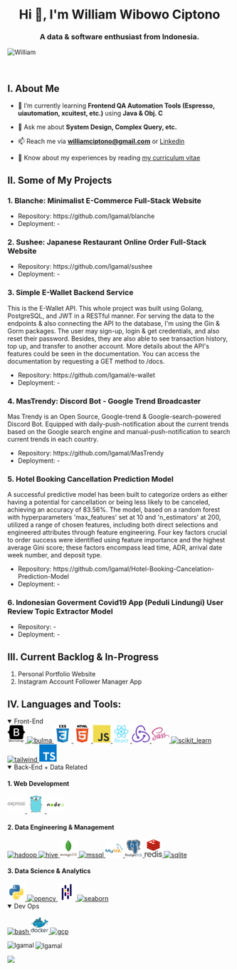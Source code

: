 <h1 align="center">Hi 👋, I'm William Wibowo Ciptono</h1>
<h3 align="center">A data & software enthusiast from Indonesia.</h3>

![William](https://drive.google.com/uc?export=view&id=11eeWQPGVf3b160kt9su9JpZjRN4Bgsym)

<br/>

<h2>I. About Me</h2>

- 🌱 I’m currently learning **Frontend QA Automation Tools (Espresso, uiautomation, xcuitest, etc.)** using **Java & Obj. C**

- 💬 Ask me about **System Design, Complex Query, etc.**

- 📫 Reach me via **williamciptono@gmail.com** or [Linkedin](https://www.linkedin.com/in/williamwibowo/)

- 📄 Know about my experiences by reading [my curriculum vitae](https://drive.google.com/file/d/1qaepd9n9wDajwZ2G1XllG5AaVMsgkq2P/view?usp=share_link)


<h2>II. Some of My Projects</h2>
<h3>1. Blanche: Minimalist E-Commerce Full-Stack Website</h3>
<ul>
    <li>Repository: https://github.com/lgamal/blanche</li>
    <li>Deployment: -</li>
</ul>

<h3>2. Sushee: Japanese Restaurant Online Order Full-Stack Website</h3>
<ul>
    <li>Repository: https://github.com/lgamal/sushee</li>
    <li>Deployment: -</li>
</ul>

<h3>3. Simple E-Wallet Backend Service</h3>
This is the E-Wallet API. This whole project was built using Golang, PostgreSQL, and JWT in a RESTful manner. For serving the data to the endpoints & also connecting the API to the database, I'm using the Gin & Gorm packages. The user may sign-up, login & get credentials, and also reset their password. Besides, they are also able to see transaction history, top up, and transfer to another account. More details about the API's features could be seen in the documentation. You can access the documentation by requesting a GET method to /docs.
<ul>
    <li>Repository: https://github.com/lgamal/e-wallet</li>
    <li>Deployment: -</li>
</ul>

<h3>4. MasTrendy: Discord Bot - Google Trend Broadcaster</h3>
Mas Trendy is an Open Source, Google-trend & Google-search-powered Discord Bot. Equipped with daily-push-notification about the current trends based on the Google search engine and manual-push-notification to search current trends in each country. 
<ul>
    <li>Repository: https://github.com/lgamal/MasTrendy</li>
    <li>Deployment: -</li>
</ul>

<h3>5. Hotel Booking Cancellation Prediction Model</h3>
A successful predictive model has been built to categorize orders as either having a potential for cancellation or being less likely to be canceled, achieving an accuracy of 83.56%. The model, based on a random forest with hyperparameters 'max_features' set at 10 and 'n_estimators' at 200, utilized a range of chosen features, including both direct selections and engineered attributes through feature engineering. Four key factors crucial to order success were identified using feature importance and the highest average Gini score; these factors encompass lead time, ADR, arrival date week number, and deposit type.
<ul>
    <li>Repository: https://github.com/lgamal/Hotel-Booking-Cancelation-Prediction-Model</li>
    <li>Deployment: -</li>
</ul>

<h3>6. Indonesian Goverment Covid19 App (Peduli Lindungi) User Review Topic Extractor Model</h3>
<ul>
    <li>Repository: -</li>
    <li>Deployment: -</li>
</ul>


<h2>III. Current Backlog & In-Progress</h2>
<ol>
    <li>Personal Portfolio Website</li>
    <li>Instagram Account Follower Manager App</li>
</ol>

<h2 align="left">IV. Languages and Tools:</h2>
<details open>
    <summary>Front-End</summary>
    <a href="https://getbootstrap.com" target="_blank" rel="noreferrer"> <img src="https://raw.githubusercontent.com/devicons/devicon/master/icons/bootstrap/bootstrap-plain-wordmark.svg" alt="bootstrap" width="40" height="40"/> </a>
    <a href="https://bulma.io/" target="_blank" rel="noreferrer"> <img src="https://raw.githubusercontent.com/gilbarbara/logos/804dc257b59e144eaca5bc6ffd16949752c6f789/logos/bulma.svg" alt="bulma" width="40" height="40"/> </a> 
    <a href="https://www.w3schools.com/css/" target="_blank" rel="noreferrer"> <img src="https://raw.githubusercontent.com/devicons/devicon/master/icons/css3/css3-original-wordmark.svg" alt="css3" width="40" height="40"/> </a>
    <a href="https://www.w3.org/html/" target="_blank" rel="noreferrer"> <img src="https://raw.githubusercontent.com/devicons/devicon/master/icons/html5/html5-original-wordmark.svg" alt="html5" width="40" height="40"/> </a>
    <a href="https://developer.mozilla.org/en-US/docs/Web/JavaScript" target="_blank" rel="noreferrer"> <img src="https://raw.githubusercontent.com/devicons/devicon/master/icons/javascript/javascript-original.svg" alt="javascript" width="40" height="40"/> </a> 
    <a href="https://reactjs.org/" target="_blank" rel="noreferrer"> <img src="https://raw.githubusercontent.com/devicons/devicon/master/icons/react/react-original-wordmark.svg" alt="react" width="40" height="40"/> </a>
    <a href="https://redux.js.org" target="_blank" rel="noreferrer"> <img src="https://raw.githubusercontent.com/devicons/devicon/master/icons/redux/redux-original.svg" alt="redux" width="40" height="40"/> </a> <a href="https://sass-lang.com" target="_blank" rel="noreferrer"> <img src="https://raw.githubusercontent.com/devicons/devicon/master/icons/sass/sass-original.svg" alt="sass" width="40" height="40"/> </a> <a href="https://scikit-learn.org/" target="_blank" rel="noreferrer"> <img src="https://upload.wikimedia.org/wikipedia/commons/0/05/Scikit_learn_logo_small.svg" alt="scikit_learn" width="40" height="40"/> </a>
    <a href="https://tailwindcss.com/" target="_blank" rel="noreferrer"> <img src="https://www.vectorlogo.zone/logos/tailwindcss/tailwindcss-icon.svg" alt="tailwind" width="40" height="40"/> </a> <a href="https://www.typescriptlang.org/" target="_blank" rel="noreferrer"> <img src="https://raw.githubusercontent.com/devicons/devicon/master/icons/typescript/typescript-original.svg" alt="typescript" width="40" height="40"/> </a>
</details>

<details open>
    <summary>Back-End + Data Related</summary>
        <h4>1. Web Development</h4>
        <a href="https://expressjs.com" target="_blank" rel="noreferrer"> <img src="https://raw.githubusercontent.com/devicons/devicon/master/icons/express/express-original-wordmark.svg" alt="express" width="40" height="40"/> </a>
        <a href="https://golang.org" target="_blank" rel="noreferrer"> <img src="https://raw.githubusercontent.com/devicons/devicon/master/icons/go/go-original.svg" alt="go" width="40" height="40"/> </a>
        <a href="https://nodejs.org" target="_blank" rel="noreferrer"> <img src="https://raw.githubusercontent.com/devicons/devicon/master/icons/nodejs/nodejs-original-wordmark.svg" alt="nodejs" width="40" height="40"/> </a>
        <h4>2. Data Engineering & Management</h4>
        <a href="https://hadoop.apache.org/" target="_blank" rel="noreferrer"> <img src="https://www.vectorlogo.zone/logos/apache_hadoop/apache_hadoop-icon.svg" alt="hadoop" width="40" height="40"/> </a> <a href="https://hive.apache.org/" target="_blank" rel="noreferrer"> <img src="https://www.vectorlogo.zone/logos/apache_hive/apache_hive-icon.svg" alt="hive" width="40" height="40"/> </a>
        <a href="https://www.mongodb.com/" target="_blank" rel="noreferrer"> <img src="https://raw.githubusercontent.com/devicons/devicon/master/icons/mongodb/mongodb-original-wordmark.svg" alt="mongodb" width="40" height="40"/> </a> <a href="https://www.microsoft.com/en-us/sql-server" target="_blank" rel="noreferrer"> <img src="https://www.svgrepo.com/show/303229/microsoft-sql-server-logo.svg" alt="mssql" width="40" height="40"/> </a> <a href="https://www.mysql.com/" target="_blank" rel="noreferrer"> <img src="https://raw.githubusercontent.com/devicons/devicon/master/icons/mysql/mysql-original-wordmark.svg" alt="mysql" width="40" height="40"/> </a>
        <a href="https://www.postgresql.org" target="_blank" rel="noreferrer"> <img src="https://raw.githubusercontent.com/devicons/devicon/master/icons/postgresql/postgresql-original-wordmark.svg" alt="postgresql" width="40" height="40"/> </a>
        <a href="https://redis.io" target="_blank" rel="noreferrer"> <img src="https://raw.githubusercontent.com/devicons/devicon/master/icons/redis/redis-original-wordmark.svg" alt="redis" width="40" height="40"/> </a>
        <a href="https://www.sqlite.org/" target="_blank" rel="noreferrer"> <img src="https://www.vectorlogo.zone/logos/sqlite/sqlite-icon.svg" alt="sqlite" width="40" height="40"/> </a>
        <h4>3. Data Science & Analytics</h4>
        <a href="https://www.python.org" target="_blank" rel="noreferrer"> <img src="https://raw.githubusercontent.com/devicons/devicon/master/icons/python/python-original.svg" alt="python" width="40" height="40"/> </a>
        <a href="https://opencv.org/" target="_blank" rel="noreferrer"> <img src="https://www.vectorlogo.zone/logos/opencv/opencv-icon.svg" alt="opencv" width="40" height="40"/> </a> <a href="https://pandas.pydata.org/" target="_blank" rel="noreferrer"> <img src="https://raw.githubusercontent.com/devicons/devicon/2ae2a900d2f041da66e950e4d48052658d850630/icons/pandas/pandas-original.svg" alt="pandas" width="40" height="40"/> </a>
        <a href="https://seaborn.pydata.org/" target="_blank" rel="noreferrer"> <img src="https://seaborn.pydata.org/_images/logo-mark-lightbg.svg" alt="seaborn" width="40" height="40"/> </a>
</details>

<details open>
    <summary>Dev Ops</summary>
    <p align="left"> <a href="https://www.gnu.org/software/bash/" target="_blank" rel="noreferrer"> <img src="https://www.vectorlogo.zone/logos/gnu_bash/gnu_bash-icon.svg" alt="bash" width="40" height="40"/> </a>
    <a href="https://www.docker.com/" target="_blank" rel="noreferrer"> <img src="https://raw.githubusercontent.com/devicons/devicon/master/icons/docker/docker-original-wordmark.svg" alt="docker" width="40" height="40"/> </a>
    <a href="https://cloud.google.com" target="_blank" rel="noreferrer"> <img src="https://www.vectorlogo.zone/logos/google_cloud/google_cloud-icon.svg" alt="gcp" width="40" height="40"/> </a> 
</details>
</p>

<p><img align="left" src="https://github-readme-stats.vercel.app/api/top-langs?username=lgamal&show_icons=true&locale=en&layout=compact" alt="lgamal" /></p>

<p>&nbsp;<img align="center" src="https://github-readme-stats.vercel.app/api?username=lgamal&show_icons=true&locale=en" alt="lgamal" /></p>

<img src="https://www.codewars.com/users/Gamaliel/badges/large">
